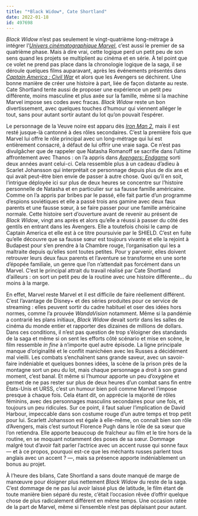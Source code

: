 ```yaml
---
title: "*Black Widow*, Cate Shortland"
date: 2022-01-18
id: 497698
---
```


*Black Widow* n’est pas seulement le vingt-quatrième long-métrage à intégrer l’[*Univers cinématographique Marvel*](https://voiretmanger.fr/saga/univers-cinematographique-marvel/), c’est aussi le premier de sa quatrième phase. Mais à dire vrai, cette logique perd un petit peu de son sens quand les projets se multiplient au cinéma et en série. À tel point que ce volet ne prend pas place dans la chronologie logique de la saga, il se déroule quelques films auparavant, après les événements présentés dans *[Captain America : Civil War](https://voiretmanger.fr/captain-america-civil-war-russo/)* et alors que les Avengers se déchirent. Une bonne manière de créer une histoire à part, liée de façon distante au reste. Cate Shortland tente aussi de proposer une expérience un petit peu différente, moins masculine et plus axée sur la famille, même si la machine Marvel impose ses codes avec fracas. *Black Widow* reste un bon divertissement, avec quelques touches d’humour qui viennent alléger le tout, sans pour autant sortir autant du lot qu’on pouvait l’espérer.

Le personnage de la Veuve noire est apparu dès [*Iron Man 2*](https://voiretmanger.fr/iron-man-2-favreau/), mais il est resté jusque-là cantonné à des rôles secondaires. C’est la première fois que Marvel lui offre le rôle principal avec un long-métrage qui lui est entièrement consacré, à défaut de lui offrir une vraie saga. Ce n’est pas divulgâcher que de rappeler que Natasha Romanoff se sacrifie dans l’ultime affrontement avec Thanos : on l’a appris dans [*Avengers: Endgame*](https://voiretmanger.fr/avengers-endgame-russo/) sorti deux années avant celui-ci. Cela ressemble plus à un cadeau d’adieu à Scarlet Johansson qui interprétait ce personnage depuis plus de dix ans et qui avait peut-être bien envie de passer à autre chose. Quoi qu’il en soit, l’intrigue déployée ici sur plus de deux heures se concentre sur l’histoire personnelle de Natasha et en particulier sur sa fausse famille américaine. Comme on l’a appris par bribes par le passé, elle fait partie d’un programme d’espions soviétiques et elle a passé trois ans gamine avec deux faux parents et une fausse sœur, à se faire passer pour une famille américaine normale. Cette histoire sert d’ouverture avant de revenir au présent de *Black Widow*, vingt ans après et alors qu’elle a réussi à passer du côté des gentils en entrant dans les Avengers. Elle a toutefois choisi le camp de Captain America et elle est à ce titre poursuivie par le SHIELD. C’est en fuite qu’elle découvre que sa fausse sœur est toujours vivante et elle la rejoint à Budapest pour s’en prendre à la Chambre rouge, l’organisation qui les a maltraite depuis qu’elles sont toutes petites. Pour y parvenir, elles doivent retrouver leurs deux faux parents et l’aventure se transforme en une sorte d’épopée familiale, un genre que l’on n’attendait pas forcément dans un Marvel. C’est le principal attrait du travail réalisé par Cate Shortland d’ailleurs : on sort un petit peu de la routine avec une histoire différente… du moins à la marge.

En effet, Marvel reste Marvel et il est difficile de faire réellement différent. C’est l’avantage de Disney+ et des séries produites pour ce service de streaming : elles peuvent sortir du cadre habituel et oser des idées hors normes, comme l’a prouvée *WandaVision* notamment. Même si la pandémie a contrarié les plans initiaux, *Black Widow* devait sortir dans les salles de cinéma du monde entier et rapporter des dizaines de millions de dollars. Dans ces conditions, il n’est pas question de trop s’éloigner des standards de la saga et même si on sent les efforts côté scénario et mise en scène, le film ressemble *in fine* à n’importe quel autre épisode. La ligne principale manque d’originalité et le conflit manichéen avec les Russes a décidément mal vieilli. Les combats s’enchaînent sans grande saveur, avec un savoir-faire indéniable et quelques bonnes idées, la scène de la prison près de la montagne sort un peu du lot, mais chaque personnage a droit à son grand moment, c’est banal. Et même si l’humour apporte un peu d’oxygène et permet de ne pas rester sur plus de deux heures d’un combat sans fin entre États-Unis et URSS, c’est un humour bien poli comme Marvel l’impose presque à chaque fois. Cela étant dit, on apprécie la majorité de rôles féminins, avec des personnages masculins secondaires pour une fois, et toujours un peu ridicules. Sur ce point, il faut saluer l’implication de David Harbour, impeccable dans son costume rouge d’un autre temps et trop petit pour lui. Scarlett Johansson est égale à elle-même, on connaît bien son rôle d’Avengers, mais c’est surtout Florence Pugh dans le rôle de sa sœur que l’on retiendra. Elle apporte beaucoup de fraîcheur au film et le tire hors de la routine, en se moquant notamment des poses de sa sœur. Dommage malgré tout d’avoir fait parler l’actrice avec un accent russe qui sonne faux — et à ce propos, pourquoi est-ce que les méchants russes parlent tous anglais avec un accent ? —, mais sa présence apporte indéniablement un bonus au projet.

À l’heure des bilans, Cate Shortland a sans doute manqué de marge de manœuvre pour éloigner plus nettement *Black Widow* du reste de la saga. C’est dommage de ne pas lui avoir laissé plus de latitude, le film étant de toute manière bien séparé du reste, c’était l’occasion rêvée d’offrir quelque chose de plus radicalement différent en même temps. Une occasion ratée de la part de Marvel, même si l’ensemble n’est pas déplaisant pour autant.

